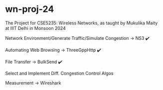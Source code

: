 # wn-proj-24
The Project for CSE5235: Wireless Networks, as taught by Mukulika Maity at IIIT Delhi in Monsoon 2024


Network Environment/Generate Traffic/Simulate Congestion  -> NS3 ✔️

Automating Web Browsing -> ThreeGppHttp ✔️

File Transfer -> BulkSend ✔️

Select and Implement Diff. Congestion Control Algos

Measurement -> Wireshark
